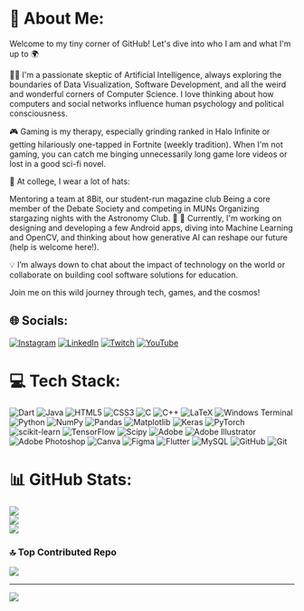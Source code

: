<!--
**Tah1rTheT1ger/Tah1rTheT1ger** is a ✨ _special_ ✨ repository because its `README.md` (this file) appears on your GitHub profile.

Here are some ideas to get you started:

- 🔭 I’m currently working on ...
- 🌱 I’m currently learning ...
- 👯 I’m looking to collaborate on ...
- 🤔 I’m looking for help with ...
- 💬 Ask me about ...
- 📫 How to reach me: ...
- 😄 Pronouns: ...
- ⚡ Fun fact: ...
-->

# 💫 About Me:
Welcome to my tiny corner of GitHub! Let's dive into who I am and what I'm up to 🌍

👨‍💻 I'm a passionate skeptic of Artificial Intelligence, always exploring the boundaries of Data Visualization, Software Development, and all the weird and wonderful corners of Computer Science. I love thinking about how computers and social networks influence human psychology and political consciousness.

🎮 Gaming is my therapy, especially grinding ranked in Halo Infinite or getting hilariously one-tapped in Fortnite (weekly tradition). When I'm not gaming, you can catch me binging unnecessarily long game lore videos or lost in a good sci-fi novel.

👾 At college, I wear a lot of hats:

Mentoring a team at 8Bit, our student-run magazine club
Being a core member of the Debate Society and competing in MUNs
Organizing stargazing nights with the Astronomy Club. 🌌
📱 Currently, I'm working on designing and developing a few Android apps, diving into Machine Learning and OpenCV, and thinking about how generative AI can reshape our future (help is welcome here!).

💡 I’m always down to chat about the impact of technology on the world or collaborate on building cool software solutions for education.

Join me on this wild journey through tech, games, and the cosmos!

## 🌐 Socials:
[![Instagram](https://img.shields.io/badge/Instagram-%23E4405F.svg?logo=Instagram&logoColor=white)](https://instagram.com/iamtah1r) [![LinkedIn](https://img.shields.io/badge/LinkedIn-%230077B5.svg?logo=linkedin&logoColor=white)](https://linkedin.com/in/tahirkhadarabad) [![Twitch](https://img.shields.io/badge/Twitch-%239146FF.svg?logo=Twitch&logoColor=white)](https://twitch.tv/Tah1rTheT1ger) [![YouTube](https://img.shields.io/badge/YouTube-%23FF0000.svg?logo=YouTube&logoColor=white)](https://youtube.com/@Tah1rTheT1ger) 

# 💻 Tech Stack:
![Dart](https://img.shields.io/badge/dart-%230175C2.svg?style=flat&logo=dart&logoColor=white) ![Java](https://img.shields.io/badge/java-%23ED8B00.svg?style=flat&logo=openjdk&logoColor=white) ![HTML5](https://img.shields.io/badge/html5-%23E34F26.svg?style=flat&logo=html5&logoColor=white) ![CSS3](https://img.shields.io/badge/css3-%231572B6.svg?style=flat&logo=css3&logoColor=white) ![C](https://img.shields.io/badge/c-%2300599C.svg?style=flat&logo=c&logoColor=white) ![C++](https://img.shields.io/badge/c++-%2300599C.svg?style=flat&logo=c%2B%2B&logoColor=white) ![LaTeX](https://img.shields.io/badge/latex-%23008080.svg?style=flat&logo=latex&logoColor=white) ![Windows Terminal](https://img.shields.io/badge/Windows%20Terminal-%234D4D4D.svg?style=flat&logo=windows-terminal&logoColor=white) ![Python](https://img.shields.io/badge/python-3670A0?style=flat&logo=python&logoColor=ffdd54) ![NumPy](https://img.shields.io/badge/numpy-%23013243.svg?style=flat&logo=numpy&logoColor=white) ![Pandas](https://img.shields.io/badge/pandas-%23150458.svg?style=flat&logo=pandas&logoColor=white) ![Matplotlib](https://img.shields.io/badge/Matplotlib-%23ffffff.svg?style=flat&logo=Matplotlib&logoColor=black) ![Keras](https://img.shields.io/badge/Keras-%23D00000.svg?style=flat&logo=Keras&logoColor=white) ![PyTorch](https://img.shields.io/badge/PyTorch-%23EE4C2C.svg?style=flat&logo=PyTorch&logoColor=white) ![scikit-learn](https://img.shields.io/badge/scikit--learn-%23F7931E.svg?style=flat&logo=scikit-learn&logoColor=white) ![TensorFlow](https://img.shields.io/badge/TensorFlow-%23FF6F00.svg?style=flat&logo=TensorFlow&logoColor=white) ![Scipy](https://img.shields.io/badge/SciPy-%230C55A5.svg?style=flat&logo=scipy&logoColor=%white) ![Adobe](https://img.shields.io/badge/adobe-%23FF0000.svg?style=flat&logo=adobe&logoColor=white) ![Adobe Illustrator](https://img.shields.io/badge/adobe%20illustrator-%23FF9A00.svg?style=flat&logo=adobe%20illustrator&logoColor=white) ![Adobe Photoshop](https://img.shields.io/badge/adobe%20photoshop-%2331A8FF.svg?style=flat&logo=adobe%20photoshop&logoColor=white) ![Canva](https://img.shields.io/badge/Canva-%2300C4CC.svg?style=flat&logo=Canva&logoColor=white) ![Figma](https://img.shields.io/badge/figma-%23F24E1E.svg?style=flat&logo=figma&logoColor=white) ![Flutter](https://img.shields.io/badge/Flutter-%2302569B.svg?style=flat&logo=Flutter&logoColor=white) ![MySQL](https://img.shields.io/badge/mysql-4479A1.svg?style=flat&logo=mysql&logoColor=white) ![GitHub](https://img.shields.io/badge/github-%23121011.svg?style=flat&logo=github&logoColor=white) ![Git](https://img.shields.io/badge/git-%23F05033.svg?style=flat&logo=git&logoColor=white)

# 📊 GitHub Stats:
![](https://github-readme-stats.vercel.app/api?username=Tah1rTheT1ger&theme=codeSTACKr&hide_border=false&include_all_commits=false&count_private=false)<br/>
![](https://github-readme-streak-stats.herokuapp.com/?user=Tah1rTheT1ger&theme=codeSTACKr&hide_border=false)<br/>
![](https://github-readme-stats.vercel.app/api/top-langs/?username=Tah1rTheT1ger&theme=codeSTACKr&hide_border=false&include_all_commits=false&count_private=false&layout=compact)

### 🔝 Top Contributed Repo
![](https://github-contributor-stats.vercel.app/api?username=Tah1rTheT1ger&limit=5&theme=blue_navy&combine_all_yearly_contributions=true)

---
[![](https://visitcount.itsvg.in/api?id=Tah1rTheT1ger&icon=3&color=6)](https://visitcount.itsvg.in)

<!-- Proudly created with GPRM ( https://gprm.itsvg.in ) -->

